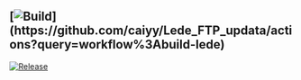 ## [![Build](https://img.shields.io/github/workflow/status/caiyy/Lede_FTP_updata/build-lede/master?)](https://github.com/caiyy/Lede_FTP_updata/actions?query=workflow%3Abuild-lede) 
[![Release](https://img.shields.io/github/release/caiyy/Lede_FTP_updata/build-lede?color=blue)](https://github.com/caiyy/Lede_FTP_updata/releases)
